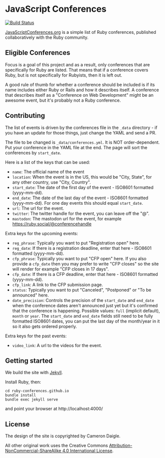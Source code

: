 # JavaScript Conferences

[![Build Status](https://travis-ci.org/javascriptconferences/javascriptconferences.github.io.svg)][travis]

[travis]: https://travis-ci.org/javascriptconferences/javascriptconferences.github.io

[JavaScriptConferences.org][r] is a simple list of Ruby conferences, published
collaboratively with the Ruby community.

[r]: https://javascriptconferences.org/

## Eligible Conferences

Focus is a goal of this project and as a result, only conferences that are
specifically for Ruby are listed. That means that if a conference covers Ruby,
but is not specifically for Rubyists, then it is left out.

A good rule of thumb for whether a conference should be included is if its name
includes either Ruby or Rails and how it describes itself. A conference that
describes itself as a "Conference on Web Development" might be an awesome event,
but it's probably not a Ruby conference.

## Contributing

The list of events is driven by the conferences file in the `_data` directory - if you have an update for those things, just change the YAML and send a PR.

The file to be changed is `_data/conferences.yml`. It is NOT order-dependent.
Put your conference in the YAML file at the end.
The page will sort the conferences by `start_date`.

Here is a list of the keys that can be used:

* `name`: The official name of the event
* `location`: When the event is in the US, this would be "City, State", for any
  other country, use "City, Country".
* `start_date`: The date of the first day of the event - ISO8601 formatted (yyyy-mm-dd).
* `end_date`: The date of the last day of the event - ISO8601 formatted (yyyy-mm-dd). For one day events this should equal `start_date`.
* `url`: The url for the event.
* `twitter`: The twitter handle for the event, you can leave off the "@".
* `mastodon`: The mastodon url for the event, for example https://ruby.social/@conferencehandle

Extra keys for the upcoming events:

* `reg_phrase`: Typically you want to put "Registration open" here.
* `reg_date`: If there is a registration deadline, enter that here - ISO8601 formatted (yyyy-mm-dd).
* `cfp_phrase`: Typically you want to put "CFP open" here. If you also provide a `cfp_date` then you may prefer to write "CFP closes" so the site will render for example "CFP closes in 17 days".
* `cfp_date`: If there is a CFP deadline, enter that here - ISO8601 formatted (yyyy-mm-dd).
* `cfp_link`: A link to the CFP submission page.
* `status`:  Typically you want to put "Canceled", "Postponed" or "To be announced" here.
* `date_precision`: Controls the precision of the `start_date` and `end_date` when the conference dates aren't announced just yet but it's confirmed that the conference is happening. Possible values: `full` (implicit default), `month` or `year`. The `start_date` and `end_date` fields still need to be fully formatted ISO8601 dates, you can put the last day of the month/year in it so it also gets ordered properly.

Extra keys for the past events:

* `video_link`: A url to the videos for the event.

## Getting started

We build the site with [Jekyll](https://jekyllrb.com/).

Install Ruby, then:
```
cd ruby-conferences.github.io
bundle install
bundle exec jekyll serve
```
and point your browser at http://localhost:4000/

## License

The design of the site is copyrighted by Cameron Daigle.

All other original work uses the Creative Commons
[Attribution-NonCommercial-ShareAlike 4.0 International License][l].

[l]: https://creativecommons.org/licenses/by-nc-sa/4.0/deed.en_US

